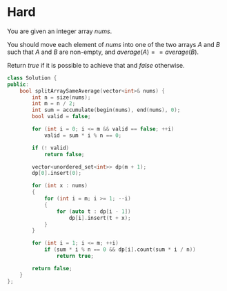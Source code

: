 # Hard

You are given an integer array $nums$.

You should move each element of $nums$ into one of the two arrays $A$ and $B$ such that $A$ and $B$ are non-empty, and $average(A) == average(B)$.

Return $true$ if it is possible to achieve that and $false$ otherwise.

```cpp
class Solution {
public:
    bool splitArraySameAverage(vector<int>& nums) {
        int n = size(nums);
        int m = n / 2;
        int sum = accumulate(begin(nums), end(nums), 0);
        bool valid = false;

        for (int i = 0; i <= m && valid == false; ++i)
            valid = sum * i % n == 0;

        if (! valid)
            return false;

        vector<unordered_set<int>> dp(m + 1);
        dp[0].insert(0);

        for (int x : nums)
        {
            for (int i = m; i >= 1; --i)
            {
                for (auto t : dp[i - 1])
                    dp[i].insert(t + x);
            }
        }

        for (int i = 1; i <= m; ++i)
            if (sum * i % n == 0 && dp[i].count(sum * i / n))
                return true;

        return false;
    }
};
```
